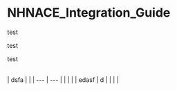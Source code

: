 # NHNACE_Integration_Guide

test
<tr>
test

test

<br>
| dsfa | |
| --- | --- |
| | |
| edasf | d |
| | |
